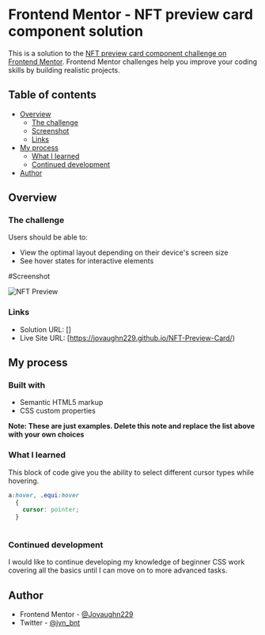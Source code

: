# Frontend Mentor - NFT preview card component solution

This is a solution to the [NFT preview card component challenge on Frontend Mentor](https://www.frontendmentor.io/challenges/nft-preview-card-component-SbdUL_w0U). Frontend Mentor challenges help you improve your coding skills by building realistic projects. 

## Table of contents

- [Overview](#overview)
  - [The challenge](#the-challenge)
  - [Screenshot](#screenshot)
  - [Links](#links)
- [My process](#my-process)
  - [What I learned](#what-i-learned)
  - [Continued development](#continued-development)
- [Author](https://github.com/Jovaughn229?tab=repositories)


## Overview

### The challenge

Users should be able to:

- View the optimal layout depending on their device's screen size
- See hover states for interactive elements

#Screenshot

![NFT Preview](https://user-images.githubusercontent.com/56566585/156467763-0407fed3-b4c7-4925-873d-81a6ed62f87a.png)


### Links

- Solution URL: []
- Live Site URL: [https://jovaughn229.github.io/NFT-Preview-Card/)

## My process

### Built with

- Semantic HTML5 markup
- CSS custom properties

**Note: These are just examples. Delete this note and replace the list above with your own choices**

### What I learned

This block of code give you the ability to select different cursor types while hovering.
```css
a:hover, .equi:hover
  {
    cursor: pointer;
  }
  
```


### Continued development

I would like to continue developing my knowledge of beginner CSS work covering all the basics until I can move on to more advanced tasks.


## Author

- Frontend Mentor - [@Jovaughn229](https://www.frontendmentor.io/profile/Jovaughn229)
- Twitter - [@jvn_bnt](https://www.twitter.com/jvn_bnt)
